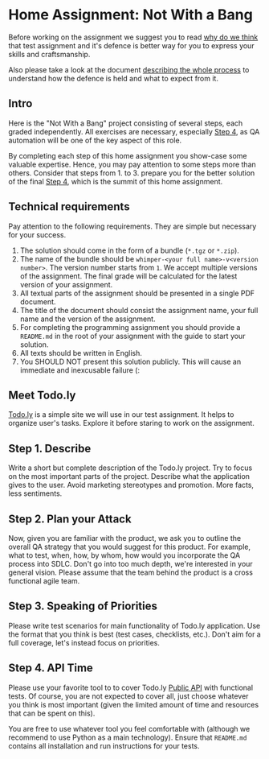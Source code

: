 Home Assignment: Not With a Bang
=============

Before working on the assignment we suggest you to read [why do we think](../WHY-TA-DEFENCE.md) that test assignment
and it's defence is better way for you to express your skills and craftsmanship.

Also please take a look at the document [describing the whole process](../PROCESS.md) to understand how the defence is
held and what to expect from it.

Intro
-----

Here is the "Not With a Bang" project consisting of several steps, each graded independently. All exercises are necessary, 
especially [Step 4](#step-4-api-time), as QA automation will be one of the key aspect of this role.

By completing each step of this home assignment you show-case some valuable expertise. Hence, you may pay attention
to some steps more than others. Consider that steps from 1. to 3. prepare you for the better solution of the final 
[Step 4](#step-4-api-time), which is the summit of this home assignment.

Technical requirements
----------------------

Pay attention to the following requirements. They are simple but necessary for your success.

1. The solution should come in the form of a bundle (`*.tgz` or `*.zip`).
1. The name of the bundle should be `whimper-<your full name>-v<version number>`. The version number starts from `1`.
   We accept multiple versions of the assignment. The final grade will be calculated for the latest version of your
   assignment.
1. All textual parts of the assignment should be presented in a single PDF document.
1. The title of the document should consist the assignment name, your full name and the version of the assignment.
1. For completing the programming assignment you should provide a `README.md` in the root of your assignment with the
   guide to start your solution.
1. All texts should be written in English.
1. You SHOULD NOT present this solution publicly. This will cause an immediate and inexcusable failure (:

Meet Todo.ly
------------

[Todo.ly](http://todo.ly) is a simple site we will use in our test assignment. It helps to organize user's tasks. Explore it before staring to work on the assignment. 

Step 1. Describe
----------------

Write a short but complete description of the Todo.ly project. Try to focus on the most important parts of the project.
Describe what the application gives to the user. Avoid marketing stereotypes and promotion. More facts, less sentiments.   


Step 2. Plan your Attack
------------------------

Now, given you are familiar with the product, we ask you to outline the overall QA strategy that you would suggest for this product. For example, what to test, when, how, by whom, how would you incorporate the QA process into SDLC. Don't go into too much depth, we're interested in your general vision.
Please assume that the team behind the product is a cross functional agile team.

Step 3. Speaking of Priorities
------------------------------

Please write test scenarios for main functionality of Todo.ly application. Use the format that you think is best (test cases, checklists, etc.). Don't aim for a full coverage, let's instead focus on priorities.

Step 4. API Time
----------------

Please use your favorite tool to to cover Todo.ly [Public API](http://todo.ly/ApiWiki/) with functional tests. Of course, you are not expected to cover all, just choose whatever you think is most important (given the limited amount of time and resources that can be spent on this).

You are free to use whatever tool you feel comfortable with (although we recommend to use Python as a main technology). Ensure that `README.md` contains all installation and run instructions for your tests.
